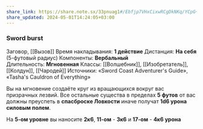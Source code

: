 ```yaml
---
share_link: https://share.note.sx/33pnuag1#/Ebfjp7VHxCixwRCgDkNKq/YCpG+2dxAS3Cl5RrTbDk
share_updated: 2024-05-01T14:24:05+03:00
---
```

### Sword burst
Заговор, [[Вызов]]
Время накладывания: **1 действие**
Дистанция: **На себя** (5-футовый радиус)
Компоненты: **Вербальный**
Длительность: **Мгновенная**
Классы: [[Волшебник]], [[Изобретатель]], [[Колдун]], [[Чародей]]
Источники: «Sword Coast Adventurer's Guide», «Tasha's Cauldron of Everything»

Вы на мгновение создаёте круг из вращающихся вокруг вас призрачных лезвий. Все остальные существа в пределах **5 футов** от вас должны преуспеть в **спасброске Ловкости** иначе получат **1d6 урона силовым полем**.  
  
На **5-ом уровне** вы наносите **2к6**, **11-ом** - **3к6** и **17-ом** - **4к6 урона**